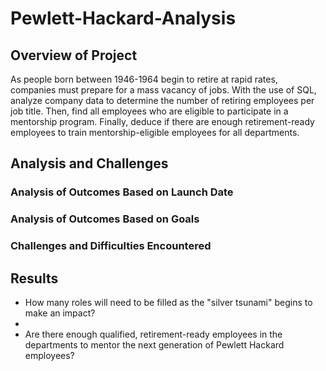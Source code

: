 # Pewlett-Hackard-Analysis

## Overview of Project
As people born between 1946-1964 begin to retire at rapid rates, companies must prepare for a mass vacancy of jobs. With the use of SQL, analyze company data to determine the number of retiring employees per job title. Then, find all employees who are eligible to participate in a mentorship program. Finally, deduce if there are enough retirement-ready employees to train mentorship-eligible employees for all departments. 

## Analysis and Challenges

### Analysis of Outcomes Based on Launch Date

### Analysis of Outcomes Based on Goals

### Challenges and Difficulties Encountered

## Results

- How many roles will need to be filled as the "silver tsunami" begins to make an impact?
- 
- Are there enough qualified, retirement-ready employees in the departments to mentor the next generation of Pewlett Hackard employees?
